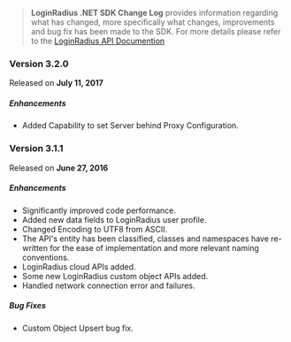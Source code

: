 > **LoginRadius .NET SDK Change Log** provides information regarding what has changed, more specifically what changes, improvements and bug fix has been made to the SDK. For more details please refer to the [LoginRadius API Documention](http://apidocs.loginradius.com/docs/aspnet)

### Version 3.2.0
Released on **July 11,  2017**

##### Enhancements

  - Added Capability to set Server behind Proxy Configuration.

### Version 3.1.1
Released on **June 27,  2016**

##### Enhancements

  - Significantly improved code performance.
  - Added new data fields to LoginRadius user profile.
  - Changed Encoding to UTF8 from ASCII.
  - The API's entity has been classified, classes and namespaces have re-written for the ease of implementation and more relevant naming conventions.
  - LoginRadius cloud APIs added.
  - Some new LoginRadius custom object APIs added.
  - Handled network connection error and failures.

##### Bug Fixes

  - Custom Object Upsert bug fix.
